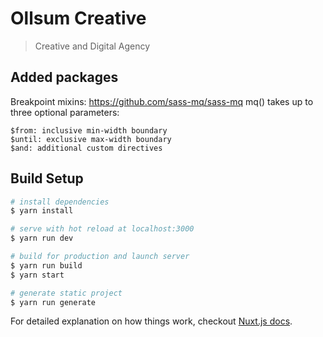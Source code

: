 # Ollsum Creative

> Creative and Digital Agency

## Added packages
Breakpoint mixins: https://github.com/sass-mq/sass-mq
    mq() takes up to three optional parameters:

    $from: inclusive min-width boundary
    $until: exclusive max-width boundary
    $and: additional custom directives

## Build Setup

``` bash
# install dependencies
$ yarn install

# serve with hot reload at localhost:3000
$ yarn run dev

# build for production and launch server
$ yarn run build
$ yarn start

# generate static project
$ yarn run generate
```

For detailed explanation on how things work, checkout [Nuxt.js docs](https://nuxtjs.org).
